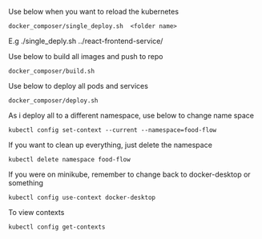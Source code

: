 Use below when you want to reload the kubernetes
```
docker_composer/single_deploy.sh  <folder name>
```
E.g 
./single_deply.sh ../react-frontend-service/

Use below to build all images and push to repo
```
docker_composer/build.sh
```

Use below to deploy all pods and services
```
docker_composer/deploy.sh
```

As i deploy all to a different namespace, use below to change name space
```
kubectl config set-context --current --namespace=food-flow
```

If you want to clean up everything, just delete the namespace
```
kubectl delete namespace food-flow
```

If you were on minikube, remember to change back to docker-desktop or something
```
kubectl config use-context docker-desktop
```

To view contexts
```
kubectl config get-contexts
```
